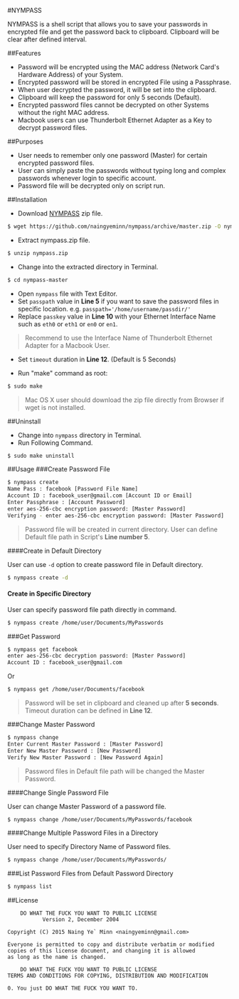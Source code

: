 #NYMPASS

NYMPASS is a shell script that allows you to save your passwords in encrypted file and get the password back to clipboard. Clipboard will be clear after defined interval.

##Features
* Password will be encrypted using the MAC address (Network Card's Hardware Address) of your System.
* Encrypted password will be stored in encrypted File using a Passphrase.
* When user decrypted the password, it will be set into the clipboard.
* Clipboard will keep the password for only 5 seconds (Default).
* Encrypted password files cannot be decrypted on other Systems without the right MAC address.
* Macbook users can use Thunderbolt Ethernet Adapter as a Key to decrypt password files.

##Purposes
* User needs to remember only one password (Master) for certain encrypted password files.
* User can simply paste the passwords without typing long and complex passwords whenever login to specific account.
* Password file will be decrypted only on script run.

##Installation

* Download [NYMPASS](https://github.com/naingyeminn/nympass/archive/master.zip) zip file.

```sh
$ wget https://github.com/naingyeminn/nympass/archive/master.zip -O nympass.zip
```

* Extract nympass.zip file.

```sh
$ unzip nympass.zip
```

* Change into the extracted directory in Terminal.

```sh
$ cd nympass-master
```

* Open `nympass` file with Text Editor.
* Set `passpath` value in **Line 5** if you want to save the password files in specific location. e.g. `passpath='/home/username/passdir/'`
* Replace `passkey` value in **Line 10** with your Ethernet Interface Name such as `eth0` or `eth1` or `en0` or `en1`.

> Recommend to use the Interface Name of Thunderbolt Ethernet Adapter for a Macbook User.

* Set `timeout` duration in **Line 12**. (Default is 5 Seconds)

* Run "make" command as root:

```sh
$ sudo make
```

> Mac OS X user should download the zip file directly from Browser if wget is not installed.

##Uninstall

* Change into `nympass` directory in Terminal.
* Run Following Command.

```sh
$ sudo make uninstall
```

##Usage
###Create Password File

```sh
$ nympass create
Name Pass : facebook [Password File Name]
Account ID : facebook_user@gmail.com [Account ID or Email]
Enter Passphrase : [Account Password]
enter aes-256-cbc encryption password: [Master Password]
Verifying - enter aes-256-cbc encryption password: [Master Password]
```

> Password file will be created in current directory. User can define Default file path in Script's **Line number 5**.

####Create in Default Directory

User can use `-d` option to create password file in Default directory. 

```sh
$ nympass create -d
```

#### Create in Specific Directory

User can specify password file path directly in command.

```sh
$ nympass create /home/user/Documents/MyPasswords
```

###Get Password

```sh
$ nympass get facebook
enter aes-256-cbc decryption password: [Master Password]
Account ID : facebook_user@gmail.com
```

Or

```sh
$ nympass get /home/user/Documents/facebook
```

> Password will be set in clipboard and cleaned up after **5 seconds**. Timeout duration can be defined in **Line 12**.

###Change Master Password

```sh
$ nympass change
Enter Current Master Password : [Master Password]
Enter New Master Password : [New Password]
Verify New Master Password : [New Password Again]
```

> Password files in Default file path will be changed the Master Password.

####Change Single Password File

User can change Master Password of a password file.

```sh
$ nympass change /home/user/Documents/MyPasswords/facebook
```

####Change Multiple Password Files in a Directory

User need to specify Directory Name of Password files.

```sh
$ nympass change /home/user/Documents/MyPasswords/
```

###List Password Files from Default Password Directory

```sh
$ nympass list
```

##License

		DO WHAT THE FUCK YOU WANT TO PUBLIC LICENSE
			   Version 2, December 2004

	Copyright (C) 2015 Naing Ye` Minn <naingyeminn@gmail.com>

	Everyone is permitted to copy and distribute verbatim or modified 
	copies of this license document, and changing it is allowed 
	as long as the name is changed.

		DO WHAT THE FUCK YOU WANT TO PUBLIC LICENSE
	TERMS AND CONDITIONS FOR COPYING, DISTRIBUTION AND MODIFICATION

	0. You just DO WHAT THE FUCK YOU WANT TO.

